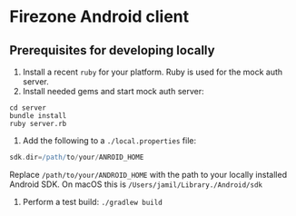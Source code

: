 # Firezone Android client

## Prerequisites for developing locally

1. Install a recent `ruby` for your platform. Ruby is used for the mock auth
   server.
1. Install needed gems and start mock auth server:

```
cd server
bundle install
ruby server.rb
```

1. Add the following to a `./local.properties` file:

```gradle
sdk.dir=/path/to/your/ANROID_HOME
```

Replace `/path/to/your/ANDROID_HOME` with the path to your locally installed
Android SDK. On macOS this is `/Users/jamil/Library./Android/sdk`

1. Perform a test build: `./gradlew build`
